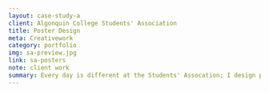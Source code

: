 ```yaml
---
layout: case-study-a
client: Algonquin College Students' Association
title: Poster Design
meta: Creativework
category: portfolio
img: sa-preview.jpg
link: sa-posters
note: client work
summary: Every day is different at the Students' Assocation; I design posters for musical events, quirky performers, family events, student council meetings, health plan services and more.
---
```

